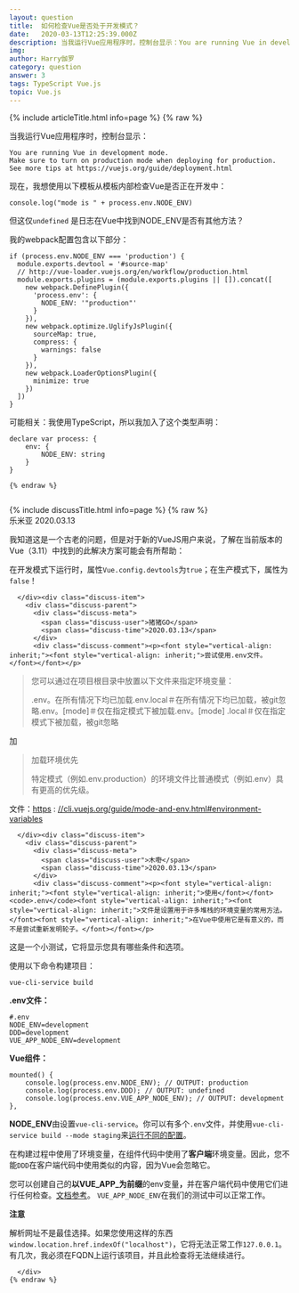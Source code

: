 ```yaml
---
layout: question
title:  如何检查Vue是否处于开发模式？
date:   2020-03-13T12:25:39.000Z
description: 当我运行Vue应用程序时，控制台显示：You are running Vue in development mode.Make sure to tu...
img: 
author: Harry伽罗
category: question
answer: 3
tags: TypeScript Vue.js
topic: Vue.js
---
```

<div class="article-root">
  <div class="article">
    {% include articleTitle.html info=page %}
    {% raw %}
    <div class="article-content"><p><font style="vertical-align: inherit;"><font style="vertical-align: inherit;">当我运行Vue应用程序时，控制台显示：</font></font></p>

<pre><code>You are running Vue in development mode.<font></font>
Make sure to turn on production mode when deploying for production.<font></font>
See more tips at https://vuejs.org/guide/deployment.html<font></font>
</code></pre>

<p><font style="vertical-align: inherit;"><font style="vertical-align: inherit;">现在，我想使用以下模板从模板内部检查Vue是否正在开发中：</font></font></p>

<pre><code>console.log("mode is " + process.env.NODE_ENV)
</code></pre>

<p><font style="vertical-align: inherit;"><font style="vertical-align: inherit;">但这仅</font></font><code>undefined</code><font style="vertical-align: inherit;"><font style="vertical-align: inherit;">
是</font><font style="vertical-align: inherit;">日志</font><font style="vertical-align: inherit;">在Vue中找到NODE_ENV是否有其他方法？</font></font></p>

<p><font style="vertical-align: inherit;"><font style="vertical-align: inherit;">我的webpack配置包含以下部分：</font></font></p>

<pre><code>if (process.env.NODE_ENV === 'production') {<font></font>
  module.exports.devtool = '#source-map'<font></font>
  // http://vue-loader.vuejs.org/en/workflow/production.html<font></font>
  module.exports.plugins = (module.exports.plugins || []).concat([<font></font>
    new webpack.DefinePlugin({<font></font>
      'process.env': {<font></font>
        NODE_ENV: '"production"'<font></font>
      }<font></font>
    }),<font></font>
    new webpack.optimize.UglifyJsPlugin({<font></font>
      sourceMap: true,<font></font>
      compress: {<font></font>
        warnings: false<font></font>
      }<font></font>
    }),<font></font>
    new webpack.LoaderOptionsPlugin({<font></font>
      minimize: true<font></font>
    })<font></font>
  ])<font></font>
}<font></font>
</code></pre>

<p><font style="vertical-align: inherit;"><font style="vertical-align: inherit;">可能相关：我使用TypeScript，所以我加入了这个类型声明：</font></font></p>

<pre><code>declare var process: {<font></font>
    env: {<font></font>
        NODE_ENV: string<font></font>
    }<font></font>
}<font></font>
</code></pre></div>
    {% endraw %}
  </div>
  <p style="height: 0;width:0;overflow: hidden;"> 第1550篇《如何检查Vue是否处于开发模式？》来自Winter(https://github.com/aiyld/aiyld.github.io)的站点</p>
  <div class="discuss-wrapper">
    {% include discussTitle.html info=page %}
    {% raw %}
    <div class="discuss-item">
        <div class="discuss-parent">
          <div class="discuss-meta">
            <span class="discuss-user">乐米亚</span>
            <span class="discuss-time">2020.03.13</span>
          </div>
          <div class="discuss-comment"><p><font style="vertical-align: inherit;"><font style="vertical-align: inherit;">我知道这是一个古老的问题，但是对于新的VueJS用户来说，了解在当前版本的Vue（3.11）中找到的此解决方案可能会有所帮助：</font></font></p>

<p><font style="vertical-align: inherit;"><font style="vertical-align: inherit;">在开发模式下运行时，属性</font></font><code>Vue.config.devtools</code><font style="vertical-align: inherit;"><font style="vertical-align: inherit;">为</font></font><code>true</code><font style="vertical-align: inherit;"><font style="vertical-align: inherit;">；在生产模式</font><font style="vertical-align: inherit;">下，属性</font><font style="vertical-align: inherit;">为</font></font><code>false</code><font style="vertical-align: inherit;"><font style="vertical-align: inherit;">！</font></font></p></div>
        </div>
        
      </div><div class="discuss-item">
        <div class="discuss-parent">
          <div class="discuss-meta">
            <span class="discuss-user">猪猪GO</span>
            <span class="discuss-time">2020.03.13</span>
          </div>
          <div class="discuss-comment"><p><font style="vertical-align: inherit;"><font style="vertical-align: inherit;">尝试使用.env文件。</font></font></p>

<blockquote>
  <p><font style="vertical-align: inherit;"><font style="vertical-align: inherit;">您可以通过在项目根目录中放置以下文件来指定环境变量：</font></font></p>
  
  <p><font style="vertical-align: inherit;"><font style="vertical-align: inherit;">.env。在所有情况下均已加载.env.local＃在所有情况下均已加载，被git忽略.env。[mode]＃仅在指定模式下被加载.env。[mode] .local＃仅在指定模式下被加载，被git忽略</font></font></p>
</blockquote>

<p><font style="vertical-align: inherit;"><font style="vertical-align: inherit;">加</font></font></p>

<blockquote>
  <p><font style="vertical-align: inherit;"><font style="vertical-align: inherit;">加载环境优先</font></font></p>
  
  <p><font style="vertical-align: inherit;"><font style="vertical-align: inherit;">特定模式（例如.env.production）的环境文件比普通模式（例如.env）具有更高的优先级。</font></font></p>
</blockquote>

<p><font style="vertical-align: inherit;"><font style="vertical-align: inherit;">文件：</font><a href="https://cli.vuejs.org/guide/mode-and-env.html#environment-variables" rel="nofollow noreferrer"><font style="vertical-align: inherit;">https</font></a><font style="vertical-align: inherit;"> : </font></font><a href="https://cli.vuejs.org/guide/mode-and-env.html#environment-variables" rel="nofollow noreferrer"><font style="vertical-align: inherit;"><font style="vertical-align: inherit;">//cli.vuejs.org/guide/mode-and-env.html#environment-variables</font></font></a></p></div>
        </div>
        
      </div><div class="discuss-item">
        <div class="discuss-parent">
          <div class="discuss-meta">
            <span class="discuss-user">木嘢</span>
            <span class="discuss-time">2020.03.13</span>
          </div>
          <div class="discuss-comment"><p><font style="vertical-align: inherit;"><font style="vertical-align: inherit;">使用</font></font><code>.env</code><font style="vertical-align: inherit;"><font style="vertical-align: inherit;">文件是设置用于许多堆栈的环境变量的常用方法。</font><font style="vertical-align: inherit;">在Vue中使用它是有意义的，而不是尝试重新发明轮子。</font></font></p>

<p><font style="vertical-align: inherit;"><font style="vertical-align: inherit;">这是一个小测试，它将显示您具有哪些条件和选项。</font></font></p>

<p><font style="vertical-align: inherit;"><font style="vertical-align: inherit;">使用以下命令构建项目：</font></font></p>

<pre><code>vue-cli-service build
</code></pre>

<p><strong><font style="vertical-align: inherit;"><font style="vertical-align: inherit;">.env文件：</font></font></strong></p>

<pre><code>#.env<font></font>
NODE_ENV=development<font></font>
DDD=development<font></font>
VUE_APP_NODE_ENV=development<font></font>
</code></pre>

<p><strong><font style="vertical-align: inherit;"><font style="vertical-align: inherit;">Vue组件：</font></font></strong></p>

<pre><code>mounted() {<font></font>
    console.log(process.env.NODE_ENV); // OUTPUT: production<font></font>
    console.log(process.env.DDD); // OUTPUT: undefined<font></font>
    console.log(process.env.VUE_APP_NODE_ENV); // OUTPUT: development<font></font>
},<font></font>
</code></pre>

<p><strong><font style="vertical-align: inherit;"><font style="vertical-align: inherit;">NODE_ENV</font></font></strong><font style="vertical-align: inherit;"><font style="vertical-align: inherit;">由设置</font></font><code>vue-cli-service</code><font style="vertical-align: inherit;"><font style="vertical-align: inherit;">。</font><font style="vertical-align: inherit;">你可以有多个</font></font><code>.env</code><font style="vertical-align: inherit;"><font style="vertical-align: inherit;">文件，并使用</font></font><code>vue-cli-service build --mode staging</code><font style="vertical-align: inherit;"><font style="vertical-align: inherit;">来</font></font><a href="https://cli.vuejs.org/guide/mode-and-env.html#environment-variables" rel="nofollow noreferrer"><font style="vertical-align: inherit;"><font style="vertical-align: inherit;">运行不同的配置</font></font></a><font style="vertical-align: inherit;"><font style="vertical-align: inherit;">。</font></font></p>

<p><font style="vertical-align: inherit;"><font style="vertical-align: inherit;">在构建过程中使用了环境变量</font><font style="vertical-align: inherit;">，在组件代码中使用了</font></font><strong><font style="vertical-align: inherit;"><font style="vertical-align: inherit;">客户端</font></font></strong><font style="vertical-align: inherit;"><font style="vertical-align: inherit;">环境变量</font><font style="vertical-align: inherit;">。</font><font style="vertical-align: inherit;">因此，您不能</font></font><code>DDD</code><font style="vertical-align: inherit;"><font style="vertical-align: inherit;">在客户端代码中</font><font style="vertical-align: inherit;">使用类似的内容</font><font style="vertical-align: inherit;">，因为Vue会忽略它。</font></font></p>

<p><font style="vertical-align: inherit;"><font style="vertical-align: inherit;">您可以创建自己的</font></font><strong><font style="vertical-align: inherit;"><font style="vertical-align: inherit;">以VUE_APP_为前缀</font></font></strong><font style="vertical-align: inherit;"><font style="vertical-align: inherit;">的env变量</font><strong><font style="vertical-align: inherit;">，</font></strong><font style="vertical-align: inherit;">并在客户端代码中使用它们进行任何检查。</font></font><a href="https://cli.vuejs.org/guide/mode-and-env.html#using-env-variables-in-client-side-code" rel="nofollow noreferrer"><font style="vertical-align: inherit;"><font style="vertical-align: inherit;">文档参考</font></font></a><font style="vertical-align: inherit;"><font style="vertical-align: inherit;">。
</font></font><code>VUE_APP_NODE_ENV</code><font style="vertical-align: inherit;"><font style="vertical-align: inherit;">在我们的测试中可以正常工作。</font></font></p>

<p><strong><font style="vertical-align: inherit;"><font style="vertical-align: inherit;">注意</font></font></strong></p>

<p><font style="vertical-align: inherit;"><font style="vertical-align: inherit;">解析网址不是最佳选择。</font><font style="vertical-align: inherit;">如果您使用这样的东西</font></font><code>window.location.href.indexOf("localhost")</code><font style="vertical-align: inherit;"><font style="vertical-align: inherit;">，它将无法正常工作</font></font><code>127.0.0.1</code><font style="vertical-align: inherit;"><font style="vertical-align: inherit;">。</font><font style="vertical-align: inherit;">有几次，我必须在FQDN上运行该项目，并且此检查将无法继续进行。</font></font></p></div>
        </div>
        
      </div>
    {% endraw %}
  </div>
<div>
